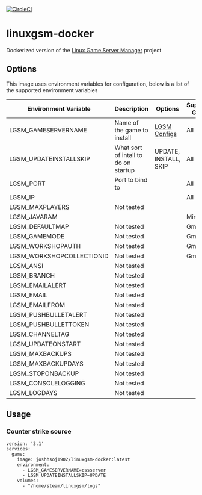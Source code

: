 [![CircleCI][circle-image]][circle-url]

# linuxgsm-docker

Dockerized version of the [Linux Game Server Manager][lgsm-home] project

## Options
This image uses environment variables for configuration, below is a list of the supported environment variables

| Environment Variable   | Description                            | Options                     | Supported Games  |
|------------------------|----------------------------------------|-----------------------------|------------------|
| LGSM_GAMESERVERNAME    | Name of the game to install            | [LGSM Configs][lgsm-config] | All              |
| LGSM_UPDATEINSTALLSKIP | What sort of intall to do on startup   | UPDATE, INSTALL, SKIP       | All              |
| LGSM_PORT              | Port to bind to                        |                             | All              |
| LGSM_IP                |                                        |                             | All              |
| LGSM_MAXPLAYERS        | Not tested |||
| LGSM_JAVARAM           | || Minecraft |
| LGSM_DEFAULTMAP        | Not tested || Gmod |
| LGSM_GAMEMODE          | Not tested || Gmod |
| LGSM_WORKSHOPAUTH      | Not tested || Gmod |
| LGSM_WORKSHOPCOLLECTIONID | Not tested ||Gmod|
| LGSM_ANSI              | Not tested |||
| LGSM_BRANCH            | Not tested |||
| LGSM_EMAILALERT        | Not tested |||
| LGSM_EMAIL             | Not tested |||
| LGSM_EMAILFROM         | Not tested |||
| LGSM_PUSHBULLETALERT   | Not tested |||
| LGSM_PUSHBULLETTOKEN   | Not tested |||
| LGSM_CHANNELTAG        | Not tested |||
| LGSM_UPDATEONSTART     | Not tested |||
| LGSM_MAXBACKUPS        | Not tested |||
| LGSM_MAXBACKUPDAYS     | Not tested |||
| LGSM_STOPONBACKUP      | Not tested |||
| LGSM_CONSOLELOGGING    | Not tested |||
| LGSM_LOGDAYS           | Not tested |||


## Usage

### Counter strike source
```
version: '3.1'
services:
  game:
    image: joshhsoj1902/linuxgsm-docker:latest
    environment:
      - LGSM_GAMESERVERNAME=cssserver
      - LGSM_UPDATEINSTALLSKIP=UPDATE
    volumes:
      - "/home/steam/linuxgsm/logs"
```

[circle-image]: https://circleci.com/gh/joshhsoj1902/linuxgsm-docker/tree/master.svg?style=svg
[circle-url]: https://circleci.com/gh/joshhsoj1902/linuxgsm-docker/tree/master
[lgsm-config]: https://github.com/GameServerManagers/LinuxGSM/tree/master/lgsm/config-default/config-lgsm
[lgsm-home]: https://github.com/GameServerManagers/LinuxGSM
